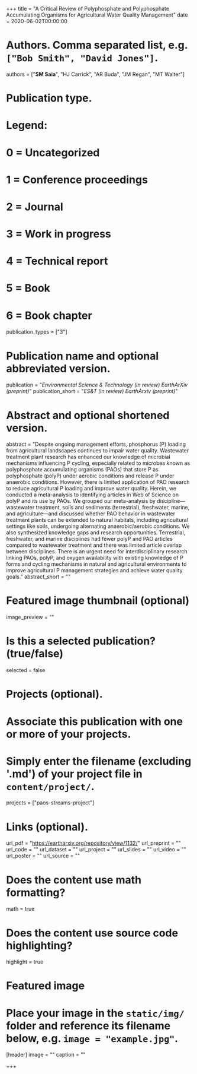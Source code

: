 +++
title = "A Critical Review of Polyphosphate and Polyphosphate Accumulating Organisms for Agricultural Water Quality Management"
date = 2020-06-02T00:00:00

# Authors. Comma separated list, e.g. `["Bob Smith", "David Jones"]`.
authors = ["**SM Saia**", "HJ Carrick", "AR Buda", "JM Regan", "MT Walter"]

# Publication type.
# Legend:
# 0 = Uncategorized
# 1 = Conference proceedings
# 2 = Journal
# 3 = Work in progress
# 4 = Technical report
# 5 = Book
# 6 = Book chapter
publication_types = ["3"]

# Publication name and optional abbreviated version.
publication = "*Environmental Science & Technology (in review) EarthArXiv (preprint)*"
publication_short = "*ES&T (in review) EarthArxiv (preprint)*"

# Abstract and optional shortened version.
abstract = "Despite ongoing management efforts, phosphorus (P) loading from agricultural landscapes continues to impair water quality. Wastewater treatment plant research has enhanced our knowledge of microbial mechanisms influencing P cycling, especially related to microbes known as polyphosphate accumulating organisms (PAOs) that store P as polyphosphate (polyP) under aerobic conditions and release P under anaerobic conditions. However, there is limited application of PAO research to reduce agricultural P loading and improve water quality. Herein, we conducted a meta-analysis to identifying articles in Web of Science on polyP and its use by PAOs. We grouped our meta-analysis by discipline—wastewater treatment, soils and sediments (terrestrial), freshwater, marine, and agriculture—and discussed whether PAO behavior in wastewater treatment plants can be extended to natural habitats, including agricultural settings like soils, undergoing alternating anaerobic/aerobic conditions. We also synthesized knowledge gaps and research opportunities. Terrestrial, freshwater, and marine disciplines had fewer polyP and PAO articles compared to wastewater treatment and there was limited article overlap between disciplines. There is an urgent need for interdisciplinary research linking PAOs, polyP, and oxygen availability with existing knowledge of P forms and cycling mechanisms in natural and agricultural environments to improve agricultural P management strategies and achieve water quality goals."
abstract_short = ""

# Featured image thumbnail (optional)
image_preview = ""

# Is this a selected publication? (true/false)
selected = false

# Projects (optional).
#   Associate this publication with one or more of your projects.
#   Simply enter the filename (excluding '.md') of your project file in `content/project/`.
projects = ["paos-streams-project"]

# Links (optional).
url_pdf = "https://eartharxiv.org/repository/view/1132/"
url_preprint = ""
url_code = ""
url_dataset = ""
url_project = ""
url_slides = ""
url_video = ""
url_poster = ""
url_source = ""

# Does the content use math formatting?
math = true

# Does the content use source code highlighting?
highlight = true

# Featured image
# Place your image in the `static/img/` folder and reference its filename below, e.g. `image = "example.jpg"`.
[header]
image = ""
caption = ""

+++